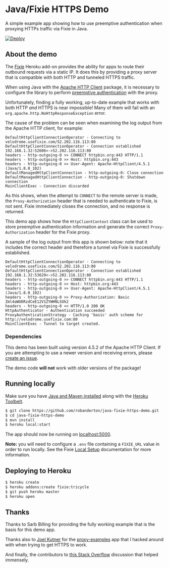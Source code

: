 # Java/Fixie HTTPS Demo

A simple example app showing how to use preemptive authentication when proxying HTTPs traffic via Fixie in Java.

[![Deploy](https://www.herokucdn.com/deploy/button.svg)](https://heroku.com/deploy)

## About the demo

The [Fixie](https://elements.heroku.com/addons/fixie) Heroku add-on provides the ability for apps to route their outbound requests via a static IP. It does this by providing a proxy server that is compatible with both HTTP and tunneled HTTPS traffic.

When using Java with the [Apache HTTP Client](https://hc.apache.org/httpcomponents-client-ga/) package, it is necessary to configure the library to perform [preemptive authentication](https://hc.apache.org/httpcomponents-client-ga/tutorial/html/authentication.html#d5e717) with the proxy.

Unfortunately, finding a fully working, up-to-date example that works with both HTTP *and* HTTPS is near impossible! Many of them will fail with an `org.apache.http.NoHttpResponseException` error.

The cause of the problem can be seen when examining the log output from the Apache HTTP client, for example:

```
DefaultHttpClientConnectionOperator - Connecting to velodrome.usefixie.com/52.202.116.113:80
DefaultHttpClientConnectionOperator - Connection established 192.168.1.32:52606<->52.202.116.113:80
headers - http-outgoing-0 >> CONNECT httpbin.org:443 HTTP/1.1
headers - http-outgoing-0 >> Host: httpbin.org:443
headers - http-outgoing-0 >> User-Agent: Apache-HttpClient/4.5.1 (Java/1.8.0_102)
DefaultManagedHttpClientConnection - http-outgoing-0: Close connection
DefaultManagedHttpClientConnection - http-outgoing-0: Shutdown connection
MainClientExec - Connection discarded
```

As this shows, when the attempt to `CONNECT` to the remote server is made, the `Proxy-Authorization` header that is needed to authenticate to Fixie, is not sent. Fixie immediately closes the connection, and no response is returned.

This demo app shows how the `HttpClientContext` class can be used to store preemptive authentication information and generate the correct `Proxy-Authorization` header for the Fixie proxy.

A sample of the log output from this app is shown below: note that it includes the correct header and therefore a tunnel via Fixie is successfully established.

```
DefaultHttpClientConnectionOperator - Connecting to velodrome.usefixie.com/52.202.116.113:80
DefaultHttpClientConnectionOperator - Connection established 192.168.1.32:53629<->52.202.116.113:80
headers - http-outgoing-0 >> CONNECT httpbin.org:443 HTTP/1.1
headers - http-outgoing-0 >> Host: httpbin.org:443
headers - http-outgoing-0 >> User-Agent: Apache-HttpClient/4.5.1 (Java/1.8.0_102)
headers - http-outgoing-0 >> Proxy-Authorization: Basic Zml4aWU6RzdCeE12V1ZYWHNLSUk2
headers - http-outgoing-0 << HTTP/1.0 200 OK
HttpAuthenticator - Authentication succeeded
ProxyAuthenticationStrategy - Caching 'basic' auth scheme for http://velodrome.usefixie.com:80
MainClientExec - Tunnel to target created.
```

### Dependencies

This demo has been built using version 4.5.2 of the Apache HTTP Client. If you are attempting to use a newer version and receiving errors, please [create an issue](https://github.com/robanderton/java-fixie-https-demo/issues/new).

The demo code **will not** work with older versions of the package!

## Running locally

Make sure you have [Java and Maven installed](https://devcenter.heroku.com/articles/getting-started-with-java#introduction) along with the [Heroku Toolbelt](https://toolbelt.heroku.com/).

```sh
$ git clone https://github.com/robanderton/java-fixie-https-demo.git
$ cd java-fixie-https-demo
$ mvn install
$ heroku local:start
```

The app should now be running on [localhost:5000](http://localhost:5000/).

**Note:** you will need to configure a `.env` file containing a `FIXIE_URL` value in order to run locally. See the Fixie [Local Setup](https://devcenter.heroku.com/articles/fixie#local-setup) documentation for more information.

## Deploying to Heroku

```sh
$ heroku create
$ heroku addons:create fixie:tricycle
$ git push heroku master
$ heroku open
```

## Thanks

Thanks to Sarb Billing for providing the fully working example that is the basis for this demo app.

Thanks also to [Joel Kutner](https://github.com/jkutner) for the [proxy-examples](https://github.com/kissaten/proxy-examples) app that I hacked around with when trying to get HTTPS to work.

And finally, the contributors to [this Stack Overflow](http://stackoverflow.com/questions/13288038/httpclient-4-2-2-and-proxy-with-username-password) discussion that helped immensely.
